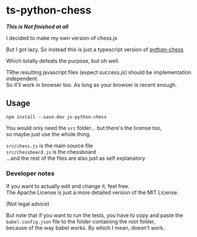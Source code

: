 
# ts-python-chess

*****This is Not finished at all*****

I decided to make my own version of chess.js

But I got lazy. So instead this is just a typescript version of [python-chess](https://github.com/niklasf/python-chess)

Which totally defeats the purpose, but oh well.

TRhe resulting javascript files (expect success.js) should be implementation independent.  
So it'll work in browser too. As long as your browser is recent enough.

## Usage

```npm install --save-dev js-python-chess```

You would only need the ```src``` folder... but there's the license too,  
so maybe just use the whole thing.

```src/chess.js``` is the main source file  
```src/chessboard.js``` is the chessboard  
...and the rest of the files are also just as self explanatory

### Developer notes

If you want to actually edit and change it, feel free.  
The Apache License is just a more detailed version of the MIT License.

(Not legal advice)

But note that if you want to run the tests, you have to copy and paste the  
```babel.config.json``` file to the folder containing the root folder,  
because of the way babel works. By which I mean, doesn't work.
